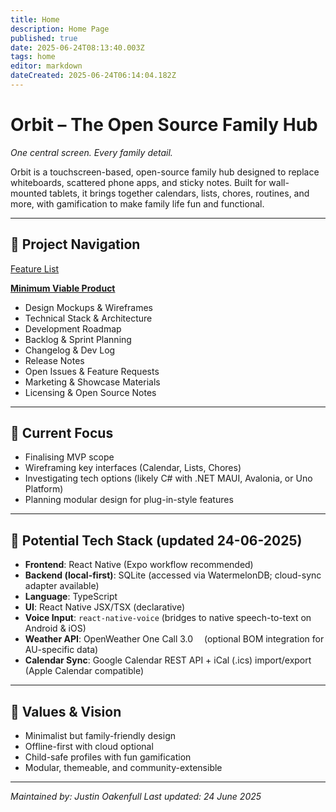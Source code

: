 ```yaml
---
title: Home
description: Home Page
published: true
date: 2025-06-24T08:13:40.003Z
tags: home
editor: markdown
dateCreated: 2025-06-24T06:14:04.182Z
---
```


# Orbit – The Open Source Family Hub

*One central screen. Every family detail.*

Orbit is a touchscreen-based, open-source family hub designed to replace whiteboards, scattered phone apps, and sticky notes. Built for wall-mounted tablets, it brings together calendars, lists, chores, routines, and more, with gamification to make family life fun and functional.

---

## 🧭 Project Navigation

 

[Feature List](Orbit%20%E2%80%93%20The%20Open%20Source%20Family%20Hub%201f9b2bc5400e80c0b6e2f6be0cdf3c08/Feature%20List%201fbb2bc5400e801093a1ebd2cb8e00f2.md)

[**Minimum Viable Product**](Orbit%20%E2%80%93%20The%20Open%20Source%20Family%20Hub%201f9b2bc5400e80c0b6e2f6be0cdf3c08/Minimum%20Viable%20Product%201feb2bc5400e80d5ad31fe627319aff6.md)

- Design Mockups & Wireframes
- Technical Stack & Architecture
- Development Roadmap
- Backlog & Sprint Planning
- Changelog & Dev Log
- Release Notes
- Open Issues & Feature Requests
- Marketing & Showcase Materials
- Licensing & Open Source Notes

---

## 🚀 Current Focus

- Finalising MVP scope
- Wireframing key interfaces (Calendar, Lists, Chores)
- Investigating tech options (likely C# with .NET MAUI, Avalonia, or Uno Platform)
- Planning modular design for plug-in-style features

---

## 🧪 Potential Tech Stack (updated 24-06-2025)

- **Frontend**: React Native (Expo workflow recommended)
- **Backend (local-first)**: SQLite (accessed via WatermelonDB; cloud-sync adapter available)
- **Language**: TypeScript
- **UI**: React Native JSX/TSX (declarative)
- **Voice Input**: `react-native-voice` (bridges to native speech-to-text on Android & iOS)
- **Weather API**: OpenWeather One Call 3.0  (optional BOM integration for AU-specific data)
- **Calendar Sync**: Google Calendar REST API + iCal (.ics) import/export (Apple Calendar compatible)

---

## 🧠 Values & Vision

- Minimalist but family-friendly design
- Offline-first with cloud optional
- Child-safe profiles with fun gamification
- Modular, themeable, and community-extensible

---

*Maintained by: Justin Oakenfull
Last updated: 24 June 2025*